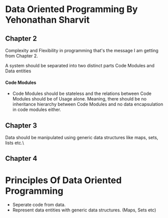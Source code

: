 # Data Oriented Programming By Yehonathan Sharvit

## Chapter 2
Complexity and Flexibility in programming that's the message I am getting from Chapter 2.

A system should be separated into two distinct parts Code Modules and Data entities

#### Code Modules 
* Code Modules should be stateless and the relations between Code Modules should be of Usage alone.
Meaning, there should be no inheritance hierarchy between Code Modules and no data encapsulation 
in code modules either.
## Chapter 3
Data should be manipulated using generic data structures like maps, sets, lists etc.\
## Chapter 4

# Principles Of Data Oriented Programming
* Seperate code from data.
* Represent data entities with generic data structures. (Maps, Sets etc)